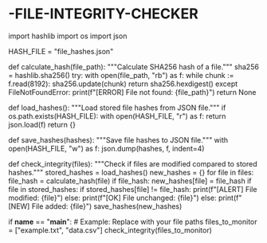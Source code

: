 # -FILE-INTEGRITY-CHECKER
import hashlib
import os
import json

HASH_FILE = "file_hashes.json"

def calculate_hash(file_path):
    """Calculate SHA256 hash of a file."""
    sha256 = hashlib.sha256()
    try:
        with open(file_path, "rb") as f:
            while chunk := f.read(8192):
                sha256.update(chunk)
        return sha256.hexdigest()
    except FileNotFoundError:
        print(f"[ERROR] File not found: {file_path}")
        return None

def load_hashes():
    """Load stored file hashes from JSON file."""
    if os.path.exists(HASH_FILE):
        with open(HASH_FILE, "r") as f:
            return json.load(f)
    return {}

def save_hashes(hashes):
    """Save file hashes to JSON file."""
    with open(HASH_FILE, "w") as f:
        json.dump(hashes, f, indent=4)

def check_integrity(files):
    """Check if files are modified compared to stored hashes."""
    stored_hashes = load_hashes()
    new_hashes = {}
    for file in files:
        file_hash = calculate_hash(file)
        if file_hash:
            new_hashes[file] = file_hash
            if file in stored_hashes:
                if stored_hashes[file] != file_hash:
                    print(f"[ALERT] File modified: {file}")
                else:
                    print(f"[OK] File unchanged: {file}")
            else:
                print(f"[NEW] File added: {file}")
    save_hashes(new_hashes)

if __name__ == "__main__":
    # Example: Replace with your file paths
    files_to_monitor = ["example.txt", "data.csv"]
    check_integrity(files_to_monitor)
